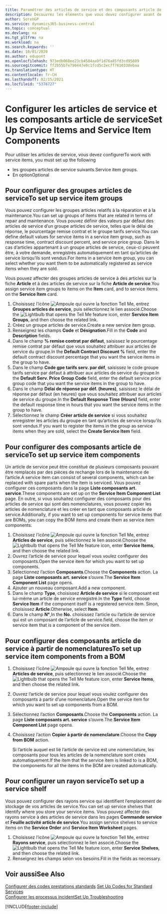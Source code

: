 ```yaml
---
title: Paramétrer des articles de service et des composants article de service | Microsoft Docs
description: Découvrez les éléments que vous devez configurer avant de pouvoir utiliser des articles de service, notamment les valeurs par défaut telles que le délai de réponse, le pourcentage remise contrat et le groupe tarifs service.
author: SorenGP
ms.service: dynamics365-business-central
ms.topic: conceptual
ms.devlang: na
ms.tgt_pltfrm: na
ms.workload: na
ms.search.keywords: ''
ms.date: 10/01/2020
ms.author: edupont
ms.openlocfilehash: 973edb068ee23cb4584aa9f1d76a85fd3cd95809
ms.sourcegitcommit: ff2b55b7e790447e0c1fcd5c2ec7f7610338ebaa
ms.translationtype: HT
ms.contentlocale: fr-CH
ms.lasthandoff: 02/15/2021
ms.locfileid: "5376727"
---
```

# <a name="set-up-service-items-and-service-item-components"></a><span data-ttu-id="d1d0b-103">Configurer les articles de service et les composants article de service</span><span class="sxs-lookup"><span data-stu-id="d1d0b-103">Set Up Service Items and Service Item Components</span></span>
<span data-ttu-id="d1d0b-104">Pour utiliser les articles de service, vous devez configurer</span><span class="sxs-lookup"><span data-stu-id="d1d0b-104">To work with service items, you must set up the following</span></span>

* <span data-ttu-id="d1d0b-105">les groupes articles de service suivants.</span><span class="sxs-lookup"><span data-stu-id="d1d0b-105">Service item groups.</span></span>
* <span data-ttu-id="d1d0b-106">En option</span><span class="sxs-lookup"><span data-stu-id="d1d0b-106">Optional</span></span>

## <a name="to-set-up-service-item-groups"></a><span data-ttu-id="d1d0b-107">Pour configurer des groupes articles de service</span><span class="sxs-lookup"><span data-stu-id="d1d0b-107">To set up service item groups</span></span>
<span data-ttu-id="d1d0b-108">Vous pouvez configurer les groupes articles relatifs à la réparation et à la maintenance.</span><span class="sxs-lookup"><span data-stu-id="d1d0b-108">You can set up groups of items that are related in terms of repair and maintenance.</span></span> <span data-ttu-id="d1d0b-109">Vous pouvez définir des valeurs par défaut des articles de service d’un groupe articles de service, telles que le délai de réponse, le pourcentage remise contrat et le groupe tarifs service.</span><span class="sxs-lookup"><span data-stu-id="d1d0b-109">You can define default values for service items in a service item group, such as response time, contract discount percent, and service price group.</span></span> <span data-ttu-id="d1d0b-110">Dans le cas d’articles appartenant à un groupe articles de service, ceux-ci peuvent être, à votre demande, enregistrés automatiquement en tant qu’articles de service lorsqu’ils sont vendus.</span><span class="sxs-lookup"><span data-stu-id="d1d0b-110">For items in a service item group, you can select whether you want them to be automatically registered as service items when they are sold.</span></span>  

<span data-ttu-id="d1d0b-111">Vous pouvez affecter des groupes articles de service à des articles sur la fiche **Article** et à des articles de service sur la fiche **Article de service**.</span><span class="sxs-lookup"><span data-stu-id="d1d0b-111">You assign service item groups to items on the **Item** card, and to service items on the **Service Item** card.</span></span>  

1. <span data-ttu-id="d1d0b-112">Choisissez l’icône ![Ampoule qui ouvre la fonction Tell Me](media/ui-search/search_small.png "Dites-moi ce que vous voulez faire"), entrez **Groupes articles de service**, puis sélectionnez le lien associé.</span><span class="sxs-lookup"><span data-stu-id="d1d0b-112">Choose the ![Lightbulb that opens the Tell Me feature](media/ui-search/search_small.png "Tell me what you want to do") icon, enter **Service Item Groups**, and then choose the related link.</span></span>  
2. <span data-ttu-id="d1d0b-113">Créez un groupe articles de service.</span><span class="sxs-lookup"><span data-stu-id="d1d0b-113">Create a new service item group.</span></span>  
3. <span data-ttu-id="d1d0b-114">Renseignez les champs **Code** et **Désignation**.</span><span class="sxs-lookup"><span data-stu-id="d1d0b-114">Fill in the **Code** and **Description** fields.</span></span>  
4. <span data-ttu-id="d1d0b-115">Dans le champ **% remise contrat par défaut**, saisissez le pourcentage remise contrat par défaut que vous souhaitez attribuer aux articles de service du groupe.</span><span class="sxs-lookup"><span data-stu-id="d1d0b-115">In the **Default Contract Discount %** field, enter the default contract discount percentage that you want the service items in the group to have.</span></span>  
5. <span data-ttu-id="d1d0b-116">Dans le champ **Code gpe tarifs serv. par déf**, saisissez le code groupe tarifs service par défaut à attribuer aux articles de service du groupe.</span><span class="sxs-lookup"><span data-stu-id="d1d0b-116">In the **Default Serv. Price Group Code** field, enter the default service price group code that you want the service items in the group to have.</span></span>  
6. <span data-ttu-id="d1d0b-117">Dans le champ **Délai de réponse par déf. (heures)**, saisissez le délai de réponse par défaut (en heures) que vous souhaitez attribuer aux articles de service du groupe.</span><span class="sxs-lookup"><span data-stu-id="d1d0b-117">In the **Default Response Time (Hours)** field, enter the default response time in hours that you want the service items in the group to have.</span></span>  
7. <span data-ttu-id="d1d0b-118">Sélectionnez le champ **Créer article de service** si vous souhaitez enregistrer les articles du groupe en tant qu’articles de service lorsqu’ils sont vendus.</span><span class="sxs-lookup"><span data-stu-id="d1d0b-118">If you want to register the items in the group as service items when they are sold, select the **Create Service Item** field.</span></span>  

## <a name="to-set-up-service-item-components"></a><span data-ttu-id="d1d0b-119">Pour configurer des composants article de service</span><span class="sxs-lookup"><span data-stu-id="d1d0b-119">To set up service item components</span></span>
<span data-ttu-id="d1d0b-120">Un article de service peut être constitué de plusieurs composants pouvant être remplacés par des pièces de rechange lors de la maintenance de l’article.</span><span class="sxs-lookup"><span data-stu-id="d1d0b-120">A service item can consist of several components, which can be replaced with spare parts when the item is serviced.</span></span> <span data-ttu-id="d1d0b-121">Vous pouvez configurer ces composants dans la page **Liste composants art. service**.</span><span class="sxs-lookup"><span data-stu-id="d1d0b-121">These components are set up on the **Service Item Component List** page.</span></span> <span data-ttu-id="d1d0b-122">En outre, si vous souhaitez configurer des composants pour des articles de service qui sont des nomenclatures, vous pouvez copier les articles de nomenclature et les créer en tant que composants article de service.</span><span class="sxs-lookup"><span data-stu-id="d1d0b-122">Additionally, if you want to set up components for service items that are BOMs, you can copy the BOM items and create them as service item components.</span></span>

1. <span data-ttu-id="d1d0b-123">Choisissez l’icône ![Ampoule qui ouvre la fonction Tell Me](media/ui-search/search_small.png "Dites-moi ce que vous voulez faire"), entrez **Articles de service**, puis sélectionnez le lien associé.</span><span class="sxs-lookup"><span data-stu-id="d1d0b-123">Choose the ![Lightbulb that opens the Tell Me feature](media/ui-search/search_small.png "Tell me what you want to do") icon, enter **Service Items**, and then choose the related link.</span></span>
2. <span data-ttu-id="d1d0b-124">Ouvrez l’article de service pour lequel vous voulez configurer des composants.</span><span class="sxs-lookup"><span data-stu-id="d1d0b-124">Open the service item for which you want to set up components.</span></span>  
3. <span data-ttu-id="d1d0b-125">Sélectionnez l’action **Composants**.</span><span class="sxs-lookup"><span data-stu-id="d1d0b-125">Choose the **Components** action.</span></span> <span data-ttu-id="d1d0b-126">La page **Liste composants art. service** s’ouvre.</span><span class="sxs-lookup"><span data-stu-id="d1d0b-126">The **Service Item Component List** page opens.</span></span>  
4. <span data-ttu-id="d1d0b-127">Ajouter un nouveau composant.</span><span class="sxs-lookup"><span data-stu-id="d1d0b-127">Add a new component.</span></span>  
5. <span data-ttu-id="d1d0b-128">Dans le champ **Type**, choisissez **Article de service** si le composant est lui-même un article de service enregistré.</span><span class="sxs-lookup"><span data-stu-id="d1d0b-128">In the **Type** field, choose **Service Item** if the component itself is a registered service item.</span></span> <span data-ttu-id="d1d0b-129">Sinon, choisissez **Article**.</span><span class="sxs-lookup"><span data-stu-id="d1d0b-129">Otherwise, select **Item**.</span></span>  
6. <span data-ttu-id="d1d0b-130">Dans le champ **N°**,</span><span class="sxs-lookup"><span data-stu-id="d1d0b-130">In the **No.**</span></span> <span data-ttu-id="d1d0b-131">choisissez l’article ou l’article de service qui est un composant de l’article de service.</span><span class="sxs-lookup"><span data-stu-id="d1d0b-131">field, choose the item or service item that is a component of the service item.</span></span>  

## <a name="to-set-up-service-item-components-from-a-bom"></a><span data-ttu-id="d1d0b-132">Pour configurer des composants article de service à partir de nomenclatures</span><span class="sxs-lookup"><span data-stu-id="d1d0b-132">To set up service item components from a BOM</span></span>
1.  <span data-ttu-id="d1d0b-133">Choisissez l’icône ![Ampoule qui ouvre la fonction Tell Me](media/ui-search/search_small.png "Dites-moi ce que vous voulez faire"), entrez **Articles de service**, puis sélectionnez le lien associé.</span><span class="sxs-lookup"><span data-stu-id="d1d0b-133">Choose the ![Lightbulb that opens the Tell Me feature](media/ui-search/search_small.png "Tell me what you want to do") icon, enter **Service Items**, and then choose the related link.</span></span>  
2. <span data-ttu-id="d1d0b-134">Ouvrez l’article de service pour lequel vous voulez configurer des composants à partir d’une nomenclature.</span><span class="sxs-lookup"><span data-stu-id="d1d0b-134">Open the service item for which you want to set up components from a BOM.</span></span>  
3. <span data-ttu-id="d1d0b-135">Sélectionnez l’action **Composants**.</span><span class="sxs-lookup"><span data-stu-id="d1d0b-135">Choose the **Components** action.</span></span> <span data-ttu-id="d1d0b-136">La page **Liste composants art. service** s’ouvre.</span><span class="sxs-lookup"><span data-stu-id="d1d0b-136">The **Service Item Component List** page opens.</span></span>  
4. <span data-ttu-id="d1d0b-137">Choisissez l’action **Copier à partir de nomenclature**.</span><span class="sxs-lookup"><span data-stu-id="d1d0b-137">Choose the **Copy from BOM** action.</span></span>  

    <span data-ttu-id="d1d0b-138">Si l’article auquel est lié l’article de service est une nomenclature, les composants pour tous les articles de la nomenclature sont créés automatiquement.</span><span class="sxs-lookup"><span data-stu-id="d1d0b-138">If the item that the service item is linked to is a BOM, the components for all the items in the BOM are created automatically.</span></span>  

## <a name="to-set-up-a-service-shelf"></a><span data-ttu-id="d1d0b-139">Pour configurer un rayon service</span><span class="sxs-lookup"><span data-stu-id="d1d0b-139">To set up a service shelf</span></span>
<span data-ttu-id="d1d0b-140">Vous pouvez configurer des rayons service qui identifient l’emplacement de stockage de vos articles de service.</span><span class="sxs-lookup"><span data-stu-id="d1d0b-140">You can set up service shelves that identify where you store your service items.</span></span> <span data-ttu-id="d1d0b-141">Vous pouvez affecter des rayons service à des articles de service dans les pages **Commande service** et **Feuille activité article de service**.</span><span class="sxs-lookup"><span data-stu-id="d1d0b-141">You assign service shelves to service items on the **Service Order** and **Service Item Worksheet** pages.</span></span>  

1. <span data-ttu-id="d1d0b-142">Choisissez l’icône ![Ampoule qui ouvre la fonction Tell Me](media/ui-search/search_small.png "Dites-moi ce que vous voulez faire"), entrez **Rayons service**, puis sélectionnez le lien associé.</span><span class="sxs-lookup"><span data-stu-id="d1d0b-142">Choose the ![Lightbulb that opens the Tell Me feature](media/ui-search/search_small.png "Tell me what you want to do") icon, enter **Service Shelves**, and then choose the related link.</span></span>
2. <span data-ttu-id="d1d0b-143">Renseignez les champs selon vos besoins.</span><span class="sxs-lookup"><span data-stu-id="d1d0b-143">Fill in the fields as necessary.</span></span>

## <a name="see-also"></a><span data-ttu-id="d1d0b-144">Voir aussi</span><span class="sxs-lookup"><span data-stu-id="d1d0b-144">See Also</span></span>
<span data-ttu-id="d1d0b-145">[Configurer des codes prestations standards](service-how-setup-service-coding.md) </span><span class="sxs-lookup"><span data-stu-id="d1d0b-145">[Set Up Codes for Standard Services](service-how-setup-service-coding.md) </span></span>  
[<span data-ttu-id="d1d0b-146">Configurer les processus incident</span><span class="sxs-lookup"><span data-stu-id="d1d0b-146">Set Up Troubleshooting</span></span>](service-how-setup-troubleshooting.md)


[!INCLUDE[footer-include](includes/footer-banner.md)]
